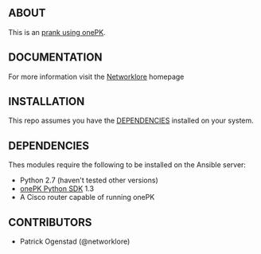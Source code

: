 ## ABOUT

This is an [prank using onePK](http://networklore.com/onepk-prank/).

## DOCUMENTATION

For more information visit the [Networklore](http://networklore.com/onepk-prank/) homepage


## INSTALLATION

This repo assumes you have the [DEPENDENCIES](#dependencies) installed on your system.  

## DEPENDENCIES

Thes modules require the following to be installed on the Ansible server:

* Python 2.7 (haven't tested other versions)
* [onePK Python SDK](https://developer.cisco.com/site/onepk/) 1.3
* A Cisco router capable of running onePK
  
## CONTRIBUTORS

- Patrick Ogenstad (@networklore)
